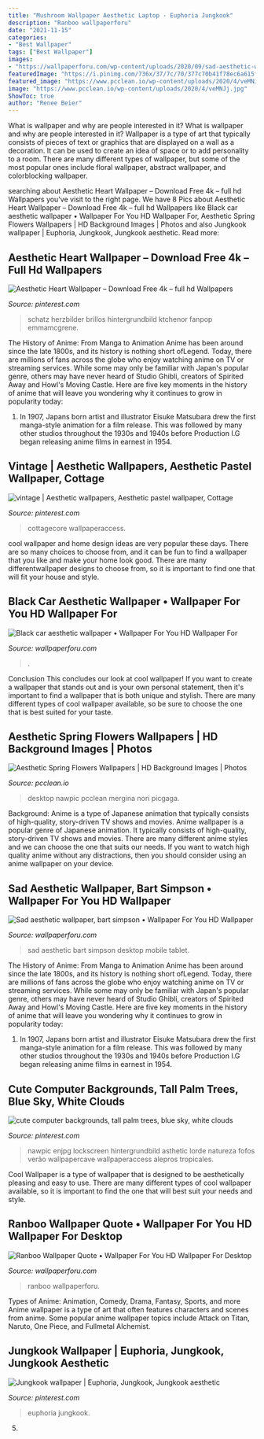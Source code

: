 ```yaml
---
title: "Mushroom Wallpaper Aesthetic Laptop - Euphoria Jungkook"
description: "Ranboo wallpaperforu"
date: "2021-11-15"
categories:
- "Best Wallpaper"
tags: ["Best Wallpaper"]
images:
- "https://wallpaperforu.com/wp-content/uploads/2020/09/sad-aesthetic-wallpaper-20090815165961280x1280.jpg"
featuredImage: "https://i.pinimg.com/736x/37/7c/70/377c70b41f78ec6a615fbf1e1bd5ccb0.jpg"
featured_image: "https://www.pcclean.io/wp-content/uploads/2020/4/veMNJj.jpg"
image: "https://www.pcclean.io/wp-content/uploads/2020/4/veMNJj.jpg"
ShowToc: true
author: "Renee Beier"
---
```



What is wallpaper and why are people interested in it?
What is wallpaper and why are people interested in it?
Wallpaper is a type of art that typically consists of pieces of text or graphics that are displayed on a wall as a decoration. It can be used to create an idea of space or to add personality to a room. There are many different types of wallpaper, but some of the most popular ones include floral wallpaper, abstract wallpaper, and colorblocking wallpaper.

	

		
searching about Aesthetic Heart Wallpaper – Download Free 4k – full hd Wallpapers you've visit to the right page. We have 8 Pics about Aesthetic Heart Wallpaper – Download Free 4k – full hd Wallpapers like Black car aesthetic wallpaper • Wallpaper For You HD Wallpaper For, Aesthetic Spring Flowers Wallpapers | HD Background Images | Photos and also Jungkook wallpaper | Euphoria, Jungkook, Jungkook aesthetic. Read more:
		
    
## Aesthetic Heart Wallpaper – Download Free 4k – Full Hd Wallpapers

<img loading=lazy src="https://i.pinimg.com/736x/f4/34/04/f4340483e050be3bae4180b63c01c10a.jpg" onerror="this.onerror=null;this.src='https://tse2.mm.bing.net/th?id=OIP.R5iq2yJhSgWYH4BHuAE6FgHaNK&amp;pid=15.1';" alt="Aesthetic Heart Wallpaper – Download Free 4k – full hd Wallpapers">

_Source: pinterest.com_

>schatz herzbilder brillos hintergrundbild ktchenor fanpop emmamcgrene. 

	

The History of Anime: From Manga to Animation
Anime has been around since the late 1800s, and its history is nothing short ofLegend. Today, there are millions of fans across the globe who enjoy watching anime on TV or streaming services. While some may only be familiar with Japan's popular genre, others may have never heard of Studio Ghibli, creators of Spirited Away and Howl's Moving Castle. Here are five key moments in the history of anime that will leave you wondering why it continues to grow in popularity today:
1) In 1907, Japans born artist and illustrator Eisuke Matsubara drew the first manga-style animation for a film release. This was followed by many other studios throughout the 1930s and 1940s before Production I.G began releasing anime films in earnest in 1954.

    
## Vintage | Aesthetic Wallpapers, Aesthetic Pastel Wallpaper, Cottage

<img loading=lazy src="https://i.pinimg.com/736x/37/7c/70/377c70b41f78ec6a615fbf1e1bd5ccb0.jpg" onerror="this.onerror=null;this.src='https://tse4.mm.bing.net/th?id=OIP.P2mVF7dt__oqjbxTrx1KswHaNG&amp;pid=15.1';" alt="vintage | Aesthetic wallpapers, Aesthetic pastel wallpaper, Cottage">

_Source: pinterest.com_

>cottagecore wallpaperaccess. 

	

cool wallpaper and home design ideas are very popular these days. There are so many choices to choose from, and it can be fun to find a wallpaper that you like and make your home look good. There are many differentwallpaper designs to choose from, so it is important to find one that will fit your house and style.

    
## Black Car Aesthetic Wallpaper • Wallpaper For You HD Wallpaper For

<img loading=lazy src="https://wallpaperforu.com/wp-content/uploads/2020/01/sean-foley-qEWEz-U5p8Q-unsplash1080x1920.jpg" onerror="this.onerror=null;this.src='https://tse4.mm.bing.net/th?id=OIP.3O3j8ajD6JzDDra257pzuwHaNK&amp;pid=15.1';" alt="Black car aesthetic wallpaper • Wallpaper For You HD Wallpaper For">

_Source: wallpaperforu.com_

>. 

	

Conclusion
This concludes our look at cool wallpaper! If you want to create a wallpaper that stands out and is your own personal statement, then it's important to find a wallpaper that is both unique and stylish. There are many different types of cool wallpaper available, so be sure to choose the one that is best suited for your taste.

    
## Aesthetic Spring Flowers Wallpapers | HD Background Images | Photos

<img loading=lazy src="https://www.pcclean.io/wp-content/uploads/2020/4/veMNJj.jpg" onerror="this.onerror=null;this.src='https://tse2.mm.bing.net/th?id=OIP.hZKciOECd9bACEtdvk9zSQHaNK&amp;pid=15.1';" alt="Aesthetic Spring Flowers Wallpapers | HD Background Images | Photos">

_Source: pcclean.io_

>desktop nawpic pcclean mergina nori picgaga. 

	

Background: Anime is a type of Japanese animation that typically consists of high-quality, story-driven TV shows and movies.
Anime wallpaper is a popular genre of Japanese animation. It typically consists of high-quality, story-driven TV shows and movies. There are many different anime styles and we can choose the one that suits our needs. If you want to watch high quality anime without any distractions, then you should consider using an anime wallpaper on your device.

    
## Sad Aesthetic Wallpaper, Bart Simpson • Wallpaper For You HD Wallpaper

<img loading=lazy src="https://wallpaperforu.com/wp-content/uploads/2020/09/sad-aesthetic-wallpaper-20090815165961280x1280.jpg" onerror="this.onerror=null;this.src='https://tse2.mm.bing.net/th?id=OIP.sacc2YNRfaYfqLtrLjwseQHaHa&amp;pid=15.1';" alt="Sad aesthetic wallpaper, bart simpson • Wallpaper For You HD Wallpaper">

_Source: wallpaperforu.com_

>sad aesthetic bart simpson desktop mobile tablet. 

	

The History of Anime: From Manga to Animation
Anime has been around since the late 1800s, and its history is nothing short ofLegend. Today, there are millions of fans across the globe who enjoy watching anime on TV or streaming services. While some may only be familiar with Japan's popular genre, others may have never heard of Studio Ghibli, creators of Spirited Away and Howl's Moving Castle. Here are five key moments in the history of anime that will leave you wondering why it continues to grow in popularity today:
1) In 1907, Japans born artist and illustrator Eisuke Matsubara drew the first manga-style animation for a film release. This was followed by many other studios throughout the 1930s and 1940s before Production I.G began releasing anime films in earnest in 1954.

    
## Cute Computer Backgrounds, Tall Palm Trees, Blue Sky, White Clouds

<img loading=lazy src="https://i.pinimg.com/736x/a5/50/7f/a5507f0300014eeae1d3068a563bd8e8.jpg" onerror="this.onerror=null;this.src='https://tse1.mm.bing.net/th?id=OIP.bGc3FB61fnz9pMrhdk2OlgHaNK&amp;pid=15.1';" alt="cute computer backgrounds, tall palm trees, blue sky, white clouds">

_Source: pinterest.com_

>nawpic enjpg lockscreen hintergrundbild asthetic lorde natureza fofos verão wallpapercave wallpaperaccess alepros tropicales. 

	

Cool Wallpaper is a type of wallpaper that is designed to be aesthetically pleasing and easy to use. There are many different types of cool wallpaper available, so it is important to find the one that will best suit your needs and style.

    
## Ranboo Wallpaper Quote • Wallpaper For You HD Wallpaper For Desktop

<img loading=lazy src="https://wallpaperforu.com/wp-content/uploads/2021/05/Ranboo-Wallpaper-61680x1050.jpg" onerror="this.onerror=null;this.src='https://tse3.mm.bing.net/th?id=OIP.NRzmK2rc0aLhy7ry23Kb2wHaEo&amp;pid=15.1';" alt="Ranboo Wallpaper Quote • Wallpaper For You HD Wallpaper For Desktop">

_Source: wallpaperforu.com_

>ranboo wallpaperforu. 

	

Types of Anime: Animation, Comedy, Drama, Fantasy, Sports, and more
Anime wallpaper is a type of art that often features characters and scenes from anime. Some popular anime wallpaper topics include Attack on Titan, Naruto, One Piece, and Fullmetal Alchemist.

    
## Jungkook Wallpaper | Euphoria, Jungkook, Jungkook Aesthetic

<img loading=lazy src="https://i.pinimg.com/736x/9f/93/ab/9f93ab2cb9866152e1be0781c3be10e1.jpg" onerror="this.onerror=null;this.src='https://tse2.mm.bing.net/th?id=OIP.j67yOCXOVgdG2CVSoYxMHgHaNL&amp;pid=15.1';" alt="Jungkook wallpaper | Euphoria, Jungkook, Jungkook aesthetic">

_Source: pinterest.com_

>euphoria jungkook. 

	

5.

